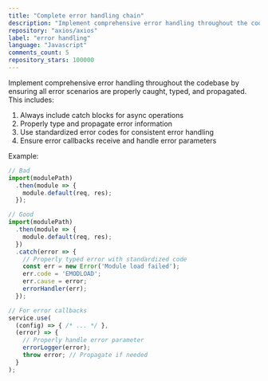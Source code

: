 ```yaml
---
title: "Complete error handling chain"
description: "Implement comprehensive error handling throughout the codebase by ensuring all error scenarios are properly caught, typed, and propagated. This includes always including catch blocks for async operations, properly typing and propagating error information, using standardized error codes, and ensuring error callbacks receive and handle error parameters."
repository: "axios/axios"
label: "error handling"
language: "Javascript"
comments_count: 5
repository_stars: 100000
---
```


Implement comprehensive error handling throughout the codebase by ensuring all error scenarios are properly caught, typed, and propagated. This includes:

1. Always include catch blocks for async operations
2. Properly type and propagate error information
3. Use standardized error codes for consistent error handling
4. Ensure error callbacks receive and handle error parameters

Example:
```javascript
// Bad
import(modulePath)
  .then(module => {
    module.default(req, res);
  });

// Good
import(modulePath)
  .then(module => {
    module.default(req, res);
  })
  .catch(error => {
    // Properly typed error with standardized code
    const err = new Error('Module load failed');
    err.code = 'EMODLOAD';
    err.cause = error;
    errorHandler(err);
  });

// For error callbacks
service.use(
  (config) => { /* ... */ },
  (error) => {
    // Properly handle error parameter
    errorLogger(error);
    throw error; // Propagate if needed
  }
);
```